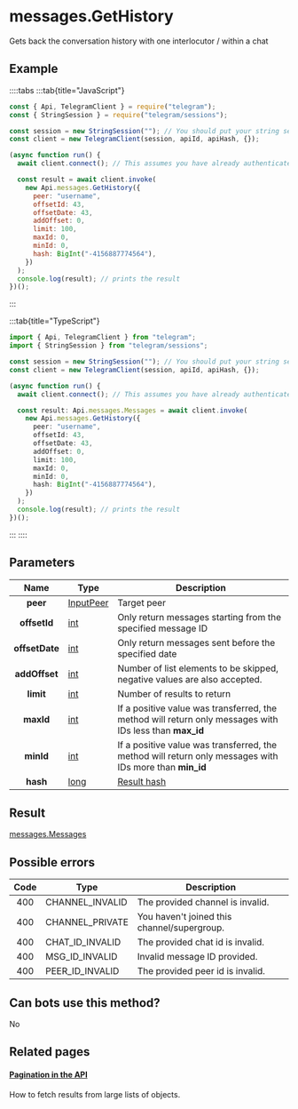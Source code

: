 # messages.GetHistory

Gets back the conversation history with one interlocutor / within a chat

## Example

::::tabs
:::tab{title="JavaScript"}

```js
const { Api, TelegramClient } = require("telegram");
const { StringSession } = require("telegram/sessions");

const session = new StringSession(""); // You should put your string session here
const client = new TelegramClient(session, apiId, apiHash, {});

(async function run() {
  await client.connect(); // This assumes you have already authenticated with .start()

  const result = await client.invoke(
    new Api.messages.GetHistory({
      peer: "username",
      offsetId: 43,
      offsetDate: 43,
      addOffset: 0,
      limit: 100,
      maxId: 0,
      minId: 0,
      hash: BigInt("-4156887774564"),
    })
  );
  console.log(result); // prints the result
})();
```

:::

:::tab{title="TypeScript"}

```ts
import { Api, TelegramClient } from "telegram";
import { StringSession } from "telegram/sessions";

const session = new StringSession(""); // You should put your string session here
const client = new TelegramClient(session, apiId, apiHash, {});

(async function run() {
  await client.connect(); // This assumes you have already authenticated with .start()

  const result: Api.messages.Messages = await client.invoke(
    new Api.messages.GetHistory({
      peer: "username",
      offsetId: 43,
      offsetDate: 43,
      addOffset: 0,
      limit: 100,
      maxId: 0,
      minId: 0,
      hash: BigInt("-4156887774564"),
    })
  );
  console.log(result); // prints the result
})();
```

:::
::::

## Parameters

|      Name      | Type                                                  | Description                                                                                             |
| :------------: | ----------------------------------------------------- | ------------------------------------------------------------------------------------------------------- |
|    **peer**    | [InputPeer](https://core.telegram.org/type/InputPeer) | Target peer                                                                                             |
|  **offsetId**  | [int](https://core.telegram.org/type/int)             | Only return messages starting from the specified message ID                                             |
| **offsetDate** | [int](https://core.telegram.org/type/int)             | Only return messages sent before the specified date                                                     |
| **addOffset**  | [int](https://core.telegram.org/type/int)             | Number of list elements to be skipped, negative values are also accepted.                               |
|   **limit**    | [int](https://core.telegram.org/type/int)             | Number of results to return                                                                             |
|   **maxId**    | [int](https://core.telegram.org/type/int)             | If a positive value was transferred, the method will return only messages with IDs less than **max_id** |
|   **minId**    | [int](https://core.telegram.org/type/int)             | If a positive value was transferred, the method will return only messages with IDs more than **min_id** |
|    **hash**    | [long](https://core.telegram.org/type/long)           | [Result hash](https://core.telegram.org/api/offsets)                                                    |

## Result

[messages.Messages](https://core.telegram.org/type/messages.Messages)

## Possible errors

| Code | Type            | Description                                 |
| :--: | --------------- | ------------------------------------------- |
| 400  | CHANNEL_INVALID | The provided channel is invalid.            |
| 400  | CHANNEL_PRIVATE | You haven't joined this channel/supergroup. |
| 400  | CHAT_ID_INVALID | The provided chat id is invalid.            |
| 400  | MSG_ID_INVALID  | Invalid message ID provided.                |
| 400  | PEER_ID_INVALID | The provided peer id is invalid.            |

## Can bots use this method?

No

## Related pages

#### [Pagination in the API](https://core.telegram.org/api/offsets)

How to fetch results from large lists of objects.
